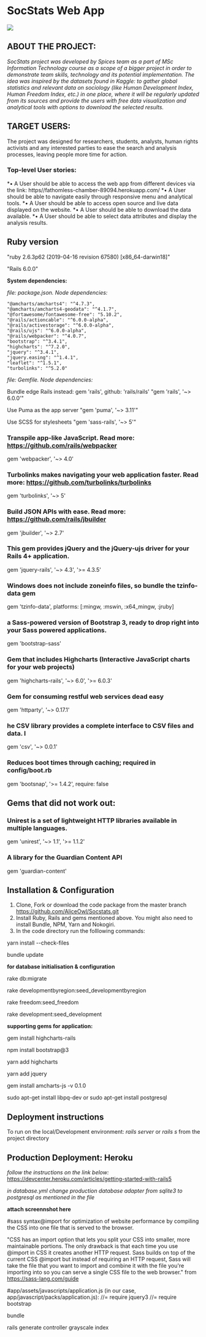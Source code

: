 
# SocStats Web App

![](readme_screenshots/landing.png)

## ABOUT THE PROJECT:

*SocStats project was developed by Spices team as a part of MSc Information Technology course as a scope of a bigger project in order to demonstrate team skills, technology and its potential implementation. The idea was inspired by the datasets found in Kaggle: to gather global statistics and relevant data on sociology (like Human Development Index, Human Freedom Index, etc.) in one place, where it will be regularly updated from its sources and provide the users with free data visualization and analytical tools with options to download the selected results.*


## TARGET USERS:
The project was designed for researchers, students, analysts, human rights activists and any interested parties to ease the search and analysis processes, leaving people more time for action.

### Top-level User stories:
*•	A User should be able to access the web app from different devices via the link: https//fathomless-chamber-89094.herokuapp.com/ 
*•	A User should be able to navigate easily through responsive menu and analytical tools.
*•	A User should be able to access open source and live data displayed on the website.
*•	A User should be able to download the data available.
*•	A User should be able to select data attributes and display the analysis results.

## Ruby version

"ruby 2.6.3p62 (2019-04-16 revision 67580) [x86_64-darwin18]"

"Rails 6.0.0"

**System dependencies:**

*file: package.json. Node dependencies:*


    "@amcharts/amcharts4": "^4.7.3",
    "@amcharts/amcharts4-geodata": "^4.1.7",
    "@fortawesome/fontawesome-free": "5.10.2",
    "@rails/actioncable": "^6.0.0-alpha",
    "@rails/activestorage": "^6.0.0-alpha",
    "@rails/ujs": "^6.0.0-alpha",
    "@rails/webpacker": "^4.0.7",
    "bootstrap": "^3.4.1",
    "highcharts": "^7.2.0",
    "jquery": "^3.4.1",
    "jquery.easing": "^1.4.1",
    "leaflet": "^1.5.1",
    "turbolinks": "^5.2.0"

*file: Gemfile. Node dependencies:*

Bundle edge Rails instead: gem 'rails', github: 'rails/rails'
"gem 'rails', '~> 6.0.0'"

Use Puma as the app server
"gem 'puma', '~> 3.11'"

Use SCSS for stylesheets
"gem 'sass-rails', '~> 5'"

### Transpile app-like JavaScript. Read more: https://github.com/rails/webpacker
gem 'webpacker', '~> 4.0'

### Turbolinks makes navigating your web application faster. Read more: https://github.com/turbolinks/turbolinks
gem 'turbolinks', '~> 5'

### Build JSON APIs with ease. Read more: https://github.com/rails/jbuilder
gem 'jbuilder', '~> 2.7'

### This gem provides jQuery and the jQuery-ujs driver for your Rails 4+ application.
gem 'jquery-rails', '~> 4.3', '>= 4.3.5'

### Windows does not include zoneinfo files, so bundle the tzinfo-data gem
gem 'tzinfo-data', platforms: [:mingw, :mswin, :x64_mingw, :jruby]

### a Sass-powered version of Bootstrap 3, ready to drop right into your Sass powered applications.
gem 'bootstrap-sass'

### Gem that includes Highcharts (Interactive JavaScript charts for your web projects)
gem 'highcharts-rails', '~> 6.0', '>= 6.0.3'

### Gem for consuming restful web services dead easy
gem 'httparty', '~> 0.17.1'

### he CSV library provides a complete interface to CSV files and data. I
gem 'csv', '~> 0.0.1'

### Reduces boot times through caching; required in config/boot.rb
gem 'bootsnap', '>= 1.4.2', require: false

## Gems that did not work out:

### Unirest is a set of lightweight HTTP libraries available in multiple languages.
gem 'unirest', '~> 1.1', '>= 1.1.2'

### A library for the Guardian Content API
gem 'guardian-content'


## Installation & Configuration


1. Clone, Fork or download the code package from the master branch https://github.com/AliceOwl/Socstats.git
2. Install Ruby, Rails and gems mentioned above. You might also need to install Bundle, NPM, Yarn and Nokogiri.
3. In the code directory run the folllowing commands:

yarn install --check-files

bundle update

**for database initialisation & configuration**

rake db:migrate

rake developmentbyregion:seed_developmentbyregion

rake freedom:seed_freedom

rake development:seed_development

**supporting gems for application:**

gem install highcharts-rails 

npm install bootstrap@3

yarn add highcharts 

yarn add jquery 

gem install amcharts-js -v 0.1.0

sudo apt-get install libpq-dev or sudo apt-get install postgresql

## Deployment instructions

To run on the local/Development environment: _rails server_ or _rails s_ from the project directory

## Production Deployment: Heroku

_follow the instructions on the link below:_
https://devcenter.heroku.com/articles/getting-started-with-rails5

_in database.yml change production database adapter from sqlite3 to postgresql as mentioned in the file_

**attach screennshot here**





#sass syntax@import for optimization of website performance by compiling the CSS into one file that is served to the browser.

"CSS has an import option that lets you split your CSS into smaller, more maintainable portions. The only drawback is that each time you use @import in CSS it creates another HTTP request. Sass builds on top of the current CSS @import but instead of requiring an HTTP request, Sass will take the file that you want to import and combine it with the file you're importing into so you can serve a single CSS file to the web browser."
from https://sass-lang.com/guide

#app/assets/javascripts/application.js (in our case, app/javascript/packs/application.js):
//= require jquery3
//= require bootstrap


bundle

rails generate controller grayscale index
